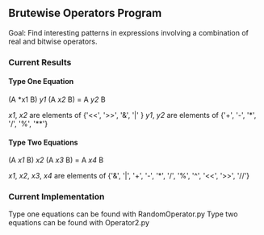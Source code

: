 ## Brutewise Operators Program

Goal:
Find interesting patterns in expressions involving a combination of real and bitwise operators.

### Current Results

#### Type One Equation
(A *x1 B) *y1* (A *x2* B) = A *y2* B

*x1*, *x2* are elements of {'<<', '>>', '&', '|' }
*y1*, *y2* are elements of {'+', '-', '*', '/', '%', '**'}

#### Type Two Equations

(A *x1* B) *x2* (A *x3* B) = A *x4* B

*x1*, *x2*, *x3*, *x4* are elements of {'&', '|', '+', '-', '*', '/', '%', '^', '<<', '>>', '//'}

### Current Implementation

Type one equations can be found with RandomOperator.py
Type two equations can be found with Operator2.py
